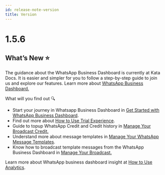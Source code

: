 ```yaml
---
id: release-note-version
title: Version
---
```


# 1.5.6

## What’s New ⭐️

The guidance about the WhatsApp Business Dashboard is currently at Kata Docs. It is easier and simpler for you to follow a step-by-step guide to join us and explore our features. Learn more about [WhatsApp Business Dashboard.](https://next-kata-docs.vercel.app/business-dashboard/introduction)

What will you find out 🔍

-   Start your journey in Whatsapp Business Dashboard in [Get Started with WhatsApp Business Dashboard](https://next-kata-docs.vercel.app/business-dashboard/get-started).
-   Find out more about [How to Use Trial Experience](https://next-kata-docs.vercel.app/business-dashboard/how-to-use-trial).
-   Guide to topup WhatsApp Credit and Credit history in [Manage Your Broadcast Credit.](https://next-kata-docs.vercel.app/business-dashboard/manage-wa-credit)
-   Understand more about message templates in [Manage Your WhatsApp Message Templates](https://next-kata-docs.vercel.app/business-dashboard/whatsapp-message-templates).
-   Know how to broadcast template messages from the WhatsApp Business Dashboard in [Manage Your Broadcast.](https://next-kata-docs.vercel.app/business-dashboard/manage-broadcast)

Learn more about WhatsApp business dashboard insight at [How to Use Analytics](https://next-kata-docs.vercel.app/business-dashboard/use-analytics).

